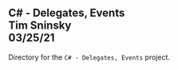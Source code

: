 **C# - Delegates, Events**\
Tim Sninsky\
03/25/21
---
Directory for the `C# - Delegates, Events` project.
